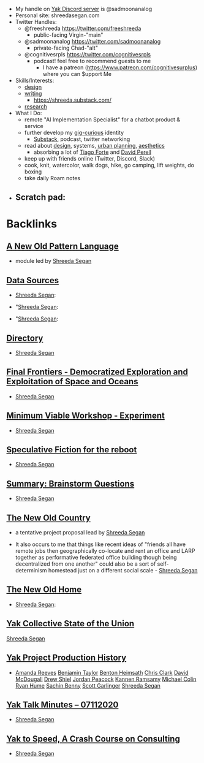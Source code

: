 - My handle on [Yak Discord server](<Yak Discord server.md>) is @sadmoonanalog
- Personal site: shreedasegan.com  
- Twitter Handles:
    - @freeshreeda https://twitter.com/freeshreeda
        - public-facing Virgin-"main" 
    - @sadmoonanalog https://twitter.com/sadmoonanalog
        - private-facing Chad-"alt"  
    - @cognitivesrpls https://twitter.com/cognitivesrpls 
        - podcast! feel free to recommend guests to me
            - I have a patreon (https://www.patreon.com/cognitivesurplus) where you can $upport Me
- Skills/Interests: 
    - [design](<design.md>)
    - [writing](<writing.md>) 
        - https://shreeda.substack.com/
    - [research](<research.md>)
- What I Do: 
    - remote "AI Implementation Specialist" for a chatbot product & service 
    - further develop my [gig-curious](<gig-curious.md>) identity 
        - [Substack](<Substack.md>), podcast, twitter networking
    - read about [design](<design.md>), systems, [urban planning](<urban planning.md>), [aesthetics](<aesthetics.md>)
        - absorbing a lot of [Tiago Forte](<Tiago Forte.md>) and [David Perell](<David Perell.md>)
    - keep up with friends online (Twitter, Discord, Slack) 
    - cook, knit, watercolor, walk dogs, hike, go camping, lift weights, do boxing
    - take daily Roam notes
- Scratch pad: 
    -  

# Backlinks
## [A New Old Pattern Language](<A New Old Pattern Language.md>)
- module led by [Shreeda Segan](<Shreeda Segan.md>)

## [Data Sources](<Data Sources.md>)
- [Shreeda Segan](<Shreeda Segan.md>):

- "[Shreeda Segan](<Shreeda Segan.md>):

- "[Shreeda Segan](<Shreeda Segan.md>):

## [Directory](<Directory.md>)
- [Shreeda Segan](<Shreeda Segan.md>)

## [Final Frontiers - Democratized Exploration and Exploitation of Space and Oceans](<Final Frontiers - Democratized Exploration and Exploitation of Space and Oceans.md>)
- [Shreeda Segan](<Shreeda Segan.md>)

## [Minimum Viable Workshop  - Experiment](<Minimum Viable Workshop  - Experiment.md>)
- [Shreeda Segan](<Shreeda Segan.md>)

## [Speculative Fiction for the reboot ](<Speculative Fiction for the reboot .md>)
- [Shreeda Segan](<Shreeda Segan.md>)

## [Summary: Brainstorm Questions](<Summary: Brainstorm Questions.md>)
- [Shreeda Segan](<Shreeda Segan.md>)

## [The New Old Country](<The New Old Country.md>)
- a tentative project proposal lead by [Shreeda Segan](<Shreeda Segan.md>)

- It also occurs to me that things like recent ideas of "friends all have remote jobs then geographically co-locate and rent an office and LARP together as performative federated office building though being decentralized from one another" could also be a sort of self-determinism homestead just on a different social scale - [Shreeda Segan](<Shreeda Segan.md>)

## [The New Old Home](<The New Old Home.md>)
- [Shreeda Segan](<Shreeda Segan.md>):

## [Yak Collective State of the Union](<Yak Collective State of the Union.md>)
[Shreeda Segan](<Shreeda Segan.md>)

## [Yak Project Production History](<Yak Project Production History.md>)
- [Amanda Reeves](<Amanda Reeves.md>) [Benjamin Taylor](<Benjamin Taylor.md>) [Benton Heimsath](<Benton Heimsath.md>) [Chris Clark](<Chris Clark.md>) [David McDougall](<David McDougall.md>) [Drew Shiel](<Drew Shiel.md>) [Jordan Peacock](<Jordan Peacock.md>) [Kannen Ramsamy](<Kannen Ramsamy.md>) [Michael Colin](<Michael Colin.md>) [Ryan Hume](<Ryan Hume.md>) [Sachin Benny](<Sachin Benny.md>) [Scott Garlinger](<Scott Garlinger.md>) [Shreeda Segan](<Shreeda Segan.md>)

## [Yak Talk Minutes – 07112020](<Yak Talk Minutes – 07112020.md>)
- [Shreeda Segan](<Shreeda Segan.md>)

## [Yak to Speed, A Crash Course on Consulting](<Yak to Speed, A Crash Course on Consulting.md>)
- [Shreeda Segan](<Shreeda Segan.md>)

